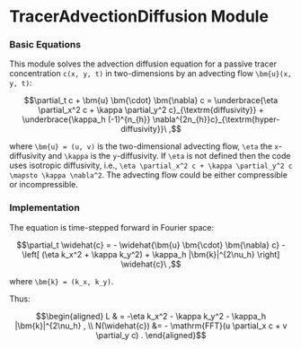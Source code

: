 # TracerAdvectionDiffusion Module

### Basic Equations

This module solves the advection diffusion equation for a passive tracer concentration 
``c(x, y, t)`` in two-dimensions by an advecting flow ``\bm{u}(x, y, t)``:

```math
\partial_t c + \bm{u} \bm{\cdot} \bm{\nabla} c = \underbrace{\eta \partial_x^2 c + \kappa \partial_y^2 c}_{\textrm{diffusivity}} + \underbrace{\kappa_h (-1)^{n_{h}} \nabla^{2n_{h}}c}_{\textrm{hyper-diffusivity}}\ ,
```

where ``\bm{u} = (u, v)`` is the two-dimensional advecting flow, ``\eta`` the ``x``-diffusivity and ``\kappa`` is the ``y``-diffusivity. If ``\eta`` is not defined then the code uses isotropic diffusivity, i.e., ``\eta \partial_x^2 c + \kappa \partial_y^2 c \mapsto \kappa \nabla^2``. The advecting flow could be either compressible or incompressible. 


### Implementation

The equation is time-stepped forward in Fourier space:

```math
\partial_t \widehat{c} = - \widehat{\bm{u} \bm{\cdot} \bm{\nabla} c} - \left[ (\eta k_x^2 + \kappa k_y^2) + \kappa_h |\bm{k}|^{2\nu_h} \right] \widehat{c}\ ,
```
where ``\bm{k} = (k_x, k_y)``.

Thus:

```math
\begin{aligned}
L & = -\eta k_x^2 - \kappa k_y^2 - \kappa_h |\bm{k}|^{2\nu_h} , \\
N(\widehat{c}) &= - \mathrm{FFT}(u \partial_x c + v \partial_y c) .
\end{aligned}
```
